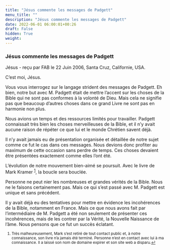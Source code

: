 ```yaml
---
title: "Jésus commente les messages de Padgett"
menu_title: ""
description: "Jésus commente les messages de Padgett"
date: 2022-06-01 06:00:01+00:26
draft: False
hidden: True
weight:
---
```

### Jésus commente les messages de Padgett

Jésus - reçu par FAB le 22 Juin 2006, Santa Cruz, Californie, USA.

C’est moi, Jésus.

Vous vous interrogez sur le langage strident des messages de Padgett. Eh bien, notre but avec M. Padgett était de mettre l’accent sur les choses de la Bible qui ne sont pas conformes à la volonté de Dieu. Mais cela ne signifie pas que beaucoup d’autres choses dans ce grand Livre ne sont pas en harmonie non plus.

Nous avions un temps et des ressources limités pour travailler. Padgett connaissait très bien les choses merveilleuses de la Bible, et il n’y avait aucune raison de répéter ce que lui et le monde Chrétien savent déjà.

Il n’y avait jamais eu de présentation organisée et détaillée de notre sujet comme ce fut le cas dans ces messages. Nous devions donc profiter au maximum de cette occasion sans perdre de temps. Ces choses devaient être présentées exactement comme elles l’ont été.

L’évolution de notre mouvement bien-aimé se poursuit. Avec le livre de Mark Kramer <sup id="a1">[1](#f1)</sup>, la boucle sera bouclée.

Personne ne peut nier les nombreuses et grandes vérités de la Bible. Nous ne le faisons certainement pas. Mais ce qui s’est passé avec M. Padgett est unique et sans précédent.

Il y avait déjà eu des tentatives pour mettre en évidence les incohérences de la Bible, notamment en France. Mais ce que nous avons fait par l’intermédiaire de M. Padgett a été non seulement de présenter ces incohérences, mais de les contrer par la Vérité, la Nouvelle Naissance de l’âme. Nous pensons que ce fut un succès éclatant.
<small>

1. <large id="f1"> Très malheureusement, Mark s’est retiré de tout contact public et, à notre connaissance, son livre n’a jamais été terminé. Personne n’est en contact avec lui à ma connaissance. Il a laissé son nom de domaine expirer et son site web a disparu.[↩](#a1)
